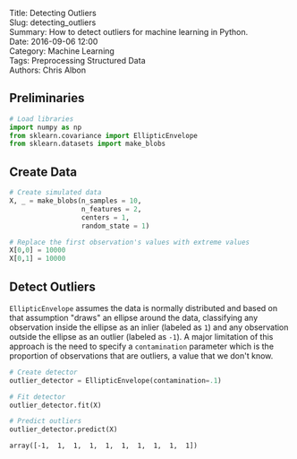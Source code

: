 Title: Detecting Outliers  
Slug: detecting_outliers     
Summary: How to detect outliers for machine learning in Python.   
Date: 2016-09-06 12:00  
Category: Machine Learning  
Tags: Preprocessing Structured Data  
Authors: Chris Albon

## Preliminaries


```python
# Load libraries
import numpy as np
from sklearn.covariance import EllipticEnvelope
from sklearn.datasets import make_blobs
```

## Create Data


```python
# Create simulated data
X, _ = make_blobs(n_samples = 10,
                  n_features = 2,
                  centers = 1,
                  random_state = 1)

# Replace the first observation's values with extreme values
X[0,0] = 10000
X[0,1] = 10000
```

## Detect Outliers

`EllipticEnvelope` assumes the data is normally distributed and based on that assumption "draws" an ellipse around the data, classifying any observation inside the ellipse as an inlier (labeled as  `1`) and any observation outside the ellipse as an outlier (labeled as `-1`). A major limitation of this approach is the need to specify a `contamination` parameter which is the proportion of observations that are outliers, a value that we don't know.


```python
# Create detector
outlier_detector = EllipticEnvelope(contamination=.1)

# Fit detector
outlier_detector.fit(X)

# Predict outliers
outlier_detector.predict(X)
```




    array([-1,  1,  1,  1,  1,  1,  1,  1,  1,  1])


